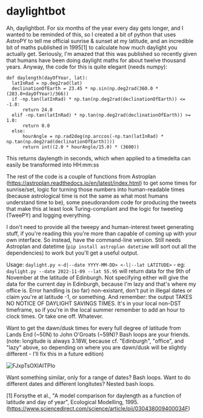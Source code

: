 # daylightbot

Ah, daylightbot. For six months of the year every day gets longer, and I wanted to be reminded of this, so I created a bit of python that uses AstroPY to tell me official sunrise & sunset at my latitude, and an incredible bit of maths published in 1995[1] to calculate how much daylight you actually get. Seriously, I'm amazed that this was published so recently given that humans have been doing daylight maths for about twelve thousand years. Anyway, the code for this is quite elegant (needs numpy):
```
def daylength(dayOfYear, lat):
  latInRad = np.deg2rad(lat)
  declinationOfEarth = 23.45 * np.sin(np.deg2rad(360.0 * (283.0+dayOfYear)/366))
  if -np.tan(latInRad) * np.tan(np.deg2rad(declinationOfEarth)) <= -1.0:
      return 24.0
  elif -np.tan(latInRad) * np.tan(np.deg2rad(declinationOfEarth)) >= 1.0:
      return 0.0
  else:
      hourAngle = np.rad2deg(np.arccos(-np.tan(latInRad) * np.tan(np.deg2rad(declinationOfEarth))))
      return int((2.0 * hourAngle/15.0) * (3600))
```
This returns daylength in seconds, which when applied to a timedelta can easily be transformed into HH:mm:ss

The rest of the code is a couple of functions from Astroplan (https://astroplan.readthedocs.io/en/latest/index.html) to get some times for sunrise/set, logic for turning those numbers into human-readable times (because astrological time is not the same as what most humans understand time to be), some pseudorandom code for producing the tweets that make this at least look Turing-compliant and the logic for tweeting (TweePY) and logging everything.

I don't need to provide all the tweepy and human-interest tweet generating stuff, if you're reading this you're more than capable of coming up with your own interface. So instead, have the command-line version. Still needs Astroplan and datetime (`pip install astroplan datetime` will sort out all the dependencies) to work but you'll get a useful output. 

Usage: `daylight.py <-d|--date YYYY-MM-DD> <-l|--lat LATITUDE>` - eg: `daylight.py --date 2022-11-09 --lat 55.95` will return data for the 9th of November at the latitude of Edinburgh. Not specifying either will give the data for the current day in Edinburgh, because I'm lazy and that's where my office is. Error handling is (so far) non-existant, don't put in illegal dates or claim you're at latitude -1, or something. And remember: the output TAKES NO NOTICE OF DAYLIGHT SAVINGS TIMES. It's in your local non-DST timeframe, so if you're in the local summer remember to add an hour to clock times. Or take one off. Whatever.

Want to get the dawn/dusk times for every full degree of latitude from Lands End (~50N) to John O'Groats (~59N)? Bash loops are your friends. (note: longitude is always 3.18W, because cf. "Edinburgh", "office", and "lazy" above, so depending on where you are dawn/dusk will be slightly different - I'll fix this in a future edition)

![FJxpTsOXIAITPIo](https://user-images.githubusercontent.com/14231683/150778881-4997d4d4-e963-402a-af82-48c742a00106.png)

Want something similar, only for a range of dates? Bash loops. Want to do different dates and different longitutes? Nested bash loops.

[1] Forsythe et al., "A model comparison for daylength as a function of latitude and day of year", Ecological Modelling, 1995. (https://www.sciencedirect.com/science/article/pii/030438009400034F)
